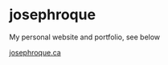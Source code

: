 josephroque
===========

My personal website and portfolio, see below

[josephroque.ca](http://josephroque.ca)
